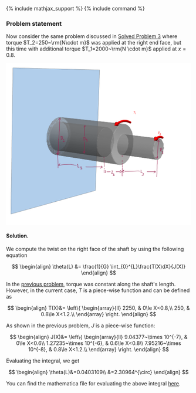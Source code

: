 {% include mathjax_support %}
{% include command %}



### Problem statement 

Now consider the same problem discussed in [Solved Problem 3](SP3.md) where torque $T_2=250~\rm{N\cdot m}$ was applied at the right end face, but this time with additional torque $T_1=2000~\rm{N \cdot m}$ applied at $x=0.8$.

![](Images/SP4.png)


#### Solution.

We compute the twist on the right face of the shaft by using the following equation

$$
\begin{align}
\theta(L)
&=
\frac{1}{G}
\int_{0}^{L}\frac{T(X)dX}{J(X)}
\end{align}
$$

In the [previous problem](SP3.md), torque was constant along the shaft's length. However, in the current case,  $T$ is a piece-wise function and can be defined as

$$
\begin{align}
T(X)&=
\left\{
\begin{array}{ll}
2250, & 0\le X<0.8,\\
250, & 0.8\le X<1.2.\\
\end{array}
\right.
\end{align}
$$

As shown in the previous problem, $J$ is a piece-wise function: 


$$
\begin{align}
J(X)&=
\left\{
\begin{array}{ll}
9.04377~\times 10^{-7}, & 0\le X<0.6\\
1.27235~\times 10^{-6}, & 0.6\le X<0.8\\
7.95216~\times 10^{-8}, & 0.8\le X<1.2.\\ 
\end{array}
\right.
\end{align}
$$

Evaluating the integral, we get

$$
\begin{align}
\theta(L)&=0.0403109\\
&=2.30964^{\circ}
\end{align}
$$

You can find the mathematica file for evaluating the above integral [here](./WFiles/SP4.nb).